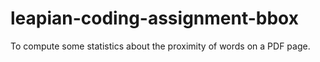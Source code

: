 # leapian-coding-assignment-bbox
To compute some statistics about the proximity of words on a PDF page.
